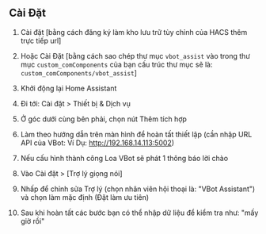 ## Cài Đặt
1. Cài đặt [bằng cách đăng ký làm kho lưu trữ tùy chỉnh của HACS thêm trực tiếp url]
2. Hoặc Cài Đặt [bằng cách sao chép thư mục `vbot_assist` vào trong thư mục `custom_comComponents` của bạn cấu trúc thư mục sẽ là:  `custom_comComponents/vbot_assist`]

3. Khởi động lại Home Assistant
4. Đi tới: Cài đặt > Thiết bị & Dịch vụ
5. Ở góc dưới cùng bên phải, chọn nút Thêm tích hợp
6. Làm theo hướng dẫn trên màn hình để hoàn tất thiết lập (cần nhập URL API của VBot: Ví Dụ: http://192.168.14.113:5002)
7. Nếu cấu hình thành công Loa VBot sẽ phát 1 thông báo lời chào 
8. Vào Cài đặt > [Trợ lý giọng nói]
9. Nhấp để chỉnh sửa Trợ lý (chọn nhân viên hội thoại là: "VBot Assistant") và chọn làm mặc định (Đặt làm ưu tiên)
10. Sau khi hoàn tất các bước bạn có thể nhập dữ liệu để kiểm tra như: "mấy giờ rồi"
